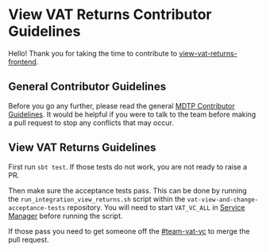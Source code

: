 # View VAT Returns Contributor Guidelines

Hello! Thank you for taking the time to contribute to [view-vat-returns-frontend](https://github.com/hmrc/view-vat-returns-frontend).

## General Contributor Guidelines

Before you go any further, please read the general [MDTP Contributor Guidelines](https://github.com/hmrc/mdtp-contributor-guidelines/blob/master/CONTRIBUTING.md).
It would be helpful if you were to talk to the team before making a pull request to stop any conflicts that may occur.

## View VAT Returns Guidelines

First run `sbt test`. If those tests do not work, you are not ready to raise a PR.

Then make sure the acceptance tests pass. This can be done by running the `run_integration_view_returns.sh` script within
the `vat-view-and-change-acceptance-tests` repository. You will need to start `VAT_VC_ALL` in [Service Manager](https://github.com/hmrc/service-manager) before running the script.

If those pass you need to get someone off the [#team-vat-vc](https://hmrcdigital.slack.com/messages/team-vat-vc/) to merge the pull request.
